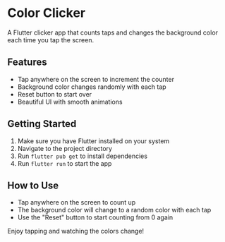 # Color Clicker

A Flutter clicker app that counts taps and changes the background color each time you tap the screen.

## Features

- Tap anywhere on the screen to increment the counter
- Background color changes randomly with each tap
- Reset button to start over
- Beautiful UI with smooth animations

## Getting Started

1. Make sure you have Flutter installed on your system
2. Navigate to the project directory
3. Run `flutter pub get` to install dependencies
4. Run `flutter run` to start the app

## How to Use

- Tap anywhere on the screen to count up
- The background color will change to a random color with each tap
- Use the "Reset" button to start counting from 0 again

Enjoy tapping and watching the colors change!
